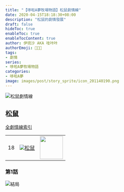 ```yaml
---
title: "【哆啦A夢牧場物語】松鼠劇情線"
date: 2020-04-15T18:18:30+08:00
description: "松鼠的劇情發展"
draft: false
hideToc: true
enableToc: true
enableTocContent: true
author: 伊琉沙 AKA 哇咔咔
authorEmoji: 👩🏿‍🚀
tags: 
- 劇情
series:
- 哆啦A夢牧場物語
categories:
- 哆啦A夢
image: images/post/story_sprite/icon_201140190.png
---
```

![松鼠劇情線](/images/post/story_texture2d/EventImage_3006.png)
## 松鼠
[全劇情線索引](../doraemon-story-index/#劇情線)
<table>
    <tr>
        <td>18</td>
        <td align="center"><a href="../doraemon-story-18"><img src= "/images/post/story_sprite/icon_201140190.png">松鼠</a></td>
        <td align="center"><img width="72px" src= "/images/post/story_sprite/icon_201046030.png"></td>
    </tr>
</table>

### 第1話 

![結局](/images/post/story_texture2d/EventImage_3006.png)